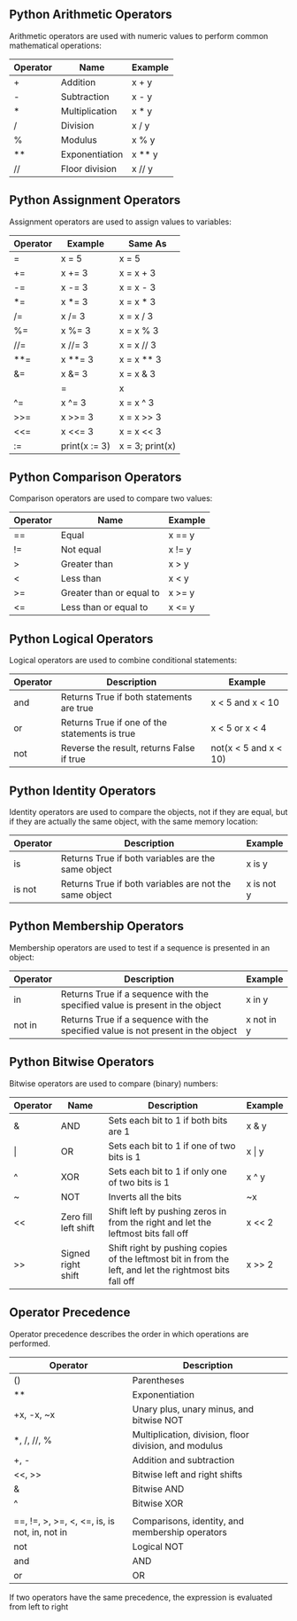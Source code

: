 ## Python Arithmetic Operators

Arithmetic operators are used with numeric values to perform common mathematical operations:

| Operator | Name           | Example  |
|----------|----------------|----------|
| +        | Addition        | x + y    |
| -        | Subtraction     | x - y    |
| *        | Multiplication  | x * y    |
| /        | Division        | x / y    |
| %        | Modulus         | x % y    |
| **       | Exponentiation  | x ** y   |
| //       | Floor division  | x // y   |



## Python Assignment Operators

Assignment operators are used to assign values to variables:

| Operator | Example        | Same As        |
|----------|----------------|----------------|
| =        | x = 5          | x = 5          |
| +=       | x += 3         | x = x + 3      |
| -=       | x -= 3         | x = x - 3      |
| *=       | x *= 3         | x = x * 3      |
| /=       | x /= 3         | x = x / 3      |
| %=       | x %= 3         | x = x % 3      |
| //=      | x //= 3        | x = x // 3     |
| **=      | x **= 3        | x = x ** 3     |
| &=       | x &= 3         | x = x & 3      |
| |=       | x |= 3         | x = x | 3      |
| ^=       | x ^= 3         | x = x ^ 3      |
| >>=      | x >>= 3        | x = x >> 3     |
| <<=      | x <<= 3        | x = x << 3     |
| :=       | print(x := 3)  | x = 3; print(x)|


## Python Comparison Operators

Comparison operators are used to compare two values:

| Operator | Name                        | Example  |
|----------|-----------------------------|----------|
| ==       | Equal                       | x == y   |
| !=       | Not equal                   | x != y   |
| >        | Greater than                | x > y    |
| <        | Less than                   | x < y    |
| >=       | Greater than or equal to    | x >= y   |
| <=       | Less than or equal to       | x <= y   |


## Python Logical Operators

Logical operators are used to combine conditional statements:

| Operator | Description                                    | Example                      |
|----------|------------------------------------------------|------------------------------|
| and      | Returns True if both statements are true       | x < 5 and x < 10             |
| or       | Returns True if one of the statements is true  | x < 5 or x < 4               |
| not      | Reverse the result, returns False if true      | not(x < 5 and x < 10)        |


## Python Identity Operators

Identity operators are used to compare the objects, not if they are equal, but if they are actually the same object, with the same memory location:

| Operator | Description                                        | Example       |
|----------|----------------------------------------------------|---------------|
| is       | Returns True if both variables are the same object | x is y        |
| is not   | Returns True if both variables are not the same object | x is not y    |


## Python Membership Operators

Membership operators are used to test if a sequence is presented in an object:

| Operator  | Description                                                | Example     |
|-----------|------------------------------------------------------------|-------------|
| in        | Returns True if a sequence with the specified value is present in the object | x in y     |
| not in    | Returns True if a sequence with the specified value is not present in the object | x not in y |


## Python Bitwise Operators

Bitwise operators are used to compare (binary) numbers:

| Operator | Name | Description                                                                 | Example   |
|----------|------|-----------------------------------------------------------------------------|-----------|
| &        | AND  | Sets each bit to 1 if both bits are 1                                      | x & y     |
| \|       | OR   | Sets each bit to 1 if one of two bits is 1                                 | x \| y    |
| ^        | XOR  | Sets each bit to 1 if only one of two bits is 1                            | x ^ y     |
| ~        | NOT  | Inverts all the bits                                                        | ~x        |
| <<       | Zero fill left shift | Shift left by pushing zeros in from the right and let the leftmost bits fall off | x << 2    |
| >>       | Signed right shift | Shift right by pushing copies of the leftmost bit in from the left, and let the rightmost bits fall off | x >> 2    |


## Operator Precedence

Operator precedence describes the order in which operations are performed.

| Operator                                             | Description                                                          |
|------------------------------------------------------|----------------------------------------------------------------------|
| ()                                                   | Parentheses                                                         |
| **                                                   | Exponentiation                                                      |
| +x, -x, ~x                                          | Unary plus, unary minus, and bitwise NOT                           |
| *, /, //, %                                         | Multiplication, division, floor division, and modulus               |
| +, -                                                | Addition and subtraction                                            |
| <<, >>                                              | Bitwise left and right shifts                                       |
| &                                                    | Bitwise AND                                                        |
| ^                                                    | Bitwise XOR                                                        |
| |                                                    | Bitwise OR                                                         |
| ==, !=, >, >=, <, <=, is, is not, in, not in      | Comparisons, identity, and membership operators                     |
| not                                                  | Logical NOT                                                        |
| and                                                  | AND                                                                |
| or                                                   | OR                                                                 |


If two operators have the same precedence, the expression is evaluated from left to right





